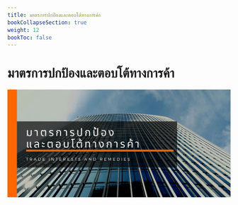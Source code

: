 ```yaml
---
title: มาตรการปกป้องและตอบโต้ทางการค้า
bookCollapseSection: true
weight: 12
bookToc: false
---
```


มาตรการปกป้องและตอบโต้ทางการค้า
===

![](https://github.com/ecs-support/knowledge-center/raw/master/img/trade-protection.png)

